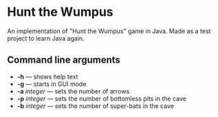 # Hunt the Wumpus
An implementation of "Hunt the Wumpus" game in Java.
Made as a test project to learn Java again.

## Command line arguments
* **-h** — shows help text
* **-g** — starts in GUI mode
* **-a** *integer* — sets the number of arrows
* **-p** *integer* — sets the number of bottomless pits in the cave
* **-b** *integer* — sets the number of super-bats in the cave


